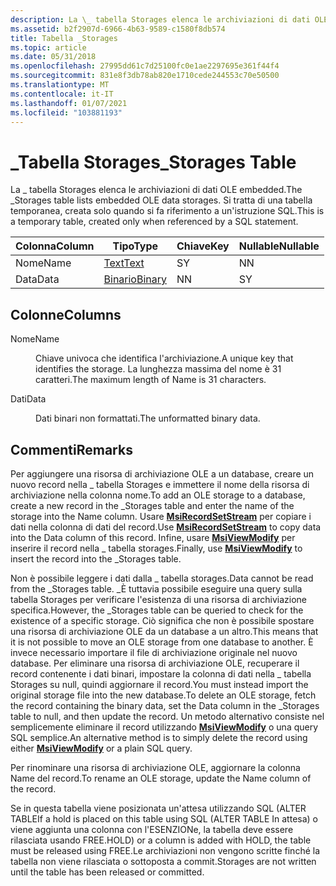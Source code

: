 ```yaml
---
description: La \_ tabella Storages elenca le archiviazioni di dati OLE embedded. Si tratta di una tabella temporanea, creata solo quando si fa riferimento a un'istruzione SQL.
ms.assetid: b2f2907d-6966-4b63-9589-c1580f8db574
title: Tabella _Storages
ms.topic: article
ms.date: 05/31/2018
ms.openlocfilehash: 27995dd61c7d25100fc0e1ae2297695e361f44f4
ms.sourcegitcommit: 831e8f3db78ab820e1710cede244553c70e50500
ms.translationtype: MT
ms.contentlocale: it-IT
ms.lasthandoff: 01/07/2021
ms.locfileid: "103881193"
---
```

# <a name="_storages-table"></a><span data-ttu-id="84118-104">\_Tabella Storages</span><span class="sxs-lookup"><span data-stu-id="84118-104">\_Storages Table</span></span>

<span data-ttu-id="84118-105">La \_ tabella Storages elenca le archiviazioni di dati OLE embedded.</span><span class="sxs-lookup"><span data-stu-id="84118-105">The \_Storages table lists embedded OLE data storages.</span></span> <span data-ttu-id="84118-106">Si tratta di una tabella temporanea, creata solo quando si fa riferimento a un'istruzione SQL.</span><span class="sxs-lookup"><span data-stu-id="84118-106">This is a temporary table, created only when referenced by a SQL statement.</span></span>



| <span data-ttu-id="84118-107">Colonna</span><span class="sxs-lookup"><span data-stu-id="84118-107">Column</span></span> | <span data-ttu-id="84118-108">Tipo</span><span class="sxs-lookup"><span data-stu-id="84118-108">Type</span></span>                 | <span data-ttu-id="84118-109">Chiave</span><span class="sxs-lookup"><span data-stu-id="84118-109">Key</span></span> | <span data-ttu-id="84118-110">Nullable</span><span class="sxs-lookup"><span data-stu-id="84118-110">Nullable</span></span> |
|--------|----------------------|-----|----------|
| <span data-ttu-id="84118-111">Nome</span><span class="sxs-lookup"><span data-stu-id="84118-111">Name</span></span>   | [<span data-ttu-id="84118-112">Text</span><span class="sxs-lookup"><span data-stu-id="84118-112">Text</span></span>](text.md)     | <span data-ttu-id="84118-113">S</span><span class="sxs-lookup"><span data-stu-id="84118-113">Y</span></span>   | <span data-ttu-id="84118-114">N</span><span class="sxs-lookup"><span data-stu-id="84118-114">N</span></span>        |
| <span data-ttu-id="84118-115">Data</span><span class="sxs-lookup"><span data-stu-id="84118-115">Data</span></span>   | [<span data-ttu-id="84118-116">Binario</span><span class="sxs-lookup"><span data-stu-id="84118-116">Binary</span></span>](binary.md) | <span data-ttu-id="84118-117">N</span><span class="sxs-lookup"><span data-stu-id="84118-117">N</span></span>   | <span data-ttu-id="84118-118">S</span><span class="sxs-lookup"><span data-stu-id="84118-118">Y</span></span>        |



 

## <a name="columns"></a><span data-ttu-id="84118-119">Colonne</span><span class="sxs-lookup"><span data-stu-id="84118-119">Columns</span></span>

<dl> <dt>

<span data-ttu-id="84118-120"><span id="Name"></span><span id="name"></span><span id="NAME"></span>Nome</span><span class="sxs-lookup"><span data-stu-id="84118-120"><span id="Name"></span><span id="name"></span><span id="NAME"></span>Name</span></span>
</dt> <dd>

<span data-ttu-id="84118-121">Chiave univoca che identifica l'archiviazione.</span><span class="sxs-lookup"><span data-stu-id="84118-121">A unique key that identifies the storage.</span></span> <span data-ttu-id="84118-122">La lunghezza massima del nome è 31 caratteri.</span><span class="sxs-lookup"><span data-stu-id="84118-122">The maximum length of Name is 31 characters.</span></span>

</dd> <dt>

<span data-ttu-id="84118-123"><span id="Data"></span><span id="data"></span><span id="DATA"></span>Dati</span><span class="sxs-lookup"><span data-stu-id="84118-123"><span id="Data"></span><span id="data"></span><span id="DATA"></span>Data</span></span>
</dt> <dd>

<span data-ttu-id="84118-124">Dati binari non formattati.</span><span class="sxs-lookup"><span data-stu-id="84118-124">The unformatted binary data.</span></span>

</dd> </dl>

## <a name="remarks"></a><span data-ttu-id="84118-125">Commenti</span><span class="sxs-lookup"><span data-stu-id="84118-125">Remarks</span></span>

<span data-ttu-id="84118-126">Per aggiungere una risorsa di archiviazione OLE a un database, creare un nuovo record nella \_ tabella Storages e immettere il nome della risorsa di archiviazione nella colonna nome.</span><span class="sxs-lookup"><span data-stu-id="84118-126">To add an OLE storage to a database, create a new record in the \_Storages table and enter the name of the storage into the Name column.</span></span> <span data-ttu-id="84118-127">Usare [**MsiRecordSetStream**](/windows/desktop/api/Msiquery/nf-msiquery-msirecordsetstreama) per copiare i dati nella colonna di dati del record.</span><span class="sxs-lookup"><span data-stu-id="84118-127">Use [**MsiRecordSetStream**](/windows/desktop/api/Msiquery/nf-msiquery-msirecordsetstreama) to copy data into the Data column of this record.</span></span> <span data-ttu-id="84118-128">Infine, usare [**MsiViewModify**](/windows/desktop/api/Msiquery/nf-msiquery-msiviewmodify) per inserire il record nella \_ tabella storages.</span><span class="sxs-lookup"><span data-stu-id="84118-128">Finally, use [**MsiViewModify**](/windows/desktop/api/Msiquery/nf-msiquery-msiviewmodify) to insert the record into the \_Storages table.</span></span>

<span data-ttu-id="84118-129">Non è possibile leggere i dati dalla \_ tabella storages.</span><span class="sxs-lookup"><span data-stu-id="84118-129">Data cannot be read from the \_Storages table.</span></span> <span data-ttu-id="84118-130">\_È tuttavia possibile eseguire una query sulla tabella Storages per verificare l'esistenza di una risorsa di archiviazione specifica.</span><span class="sxs-lookup"><span data-stu-id="84118-130">However, the \_Storages table can be queried to check for the existence of a specific storage.</span></span> <span data-ttu-id="84118-131">Ciò significa che non è possibile spostare una risorsa di archiviazione OLE da un database a un altro.</span><span class="sxs-lookup"><span data-stu-id="84118-131">This means that it is not possible to move an OLE storage from one database to another.</span></span> <span data-ttu-id="84118-132">È invece necessario importare il file di archiviazione originale nel nuovo database. Per eliminare una risorsa di archiviazione OLE, recuperare il record contenente i dati binari, impostare la colonna di dati nella \_ tabella Storages su null, quindi aggiornare il record.</span><span class="sxs-lookup"><span data-stu-id="84118-132">You must instead import the original storage file into the new database.To delete an OLE storage, fetch the record containing the binary data, set the Data column in the \_Storages table to null, and then update the record.</span></span> <span data-ttu-id="84118-133">Un metodo alternativo consiste nel semplicemente eliminare il record utilizzando [**MsiViewModify**](/windows/desktop/api/Msiquery/nf-msiquery-msiviewmodify) o una query SQL semplice.</span><span class="sxs-lookup"><span data-stu-id="84118-133">An alternative method is to simply delete the record using either [**MsiViewModify**](/windows/desktop/api/Msiquery/nf-msiquery-msiviewmodify) or a plain SQL query.</span></span>

<span data-ttu-id="84118-134">Per rinominare una risorsa di archiviazione OLE, aggiornare la colonna Name del record.</span><span class="sxs-lookup"><span data-stu-id="84118-134">To rename an OLE storage, update the Name column of the record.</span></span>

<span data-ttu-id="84118-135">Se in questa tabella viene posizionata un'attesa utilizzando SQL (ALTER TABLE</span><span class="sxs-lookup"><span data-stu-id="84118-135">If a hold is placed on this table using SQL (ALTER TABLE</span></span> <table> <span data-ttu-id="84118-136">In attesa) o viene aggiunta una colonna con l'ESENZIONe, la tabella deve essere rilasciata usando FREE.</span><span class="sxs-lookup"><span data-stu-id="84118-136">HOLD) or a column is added with HOLD, the table must be released using FREE.</span></span> <span data-ttu-id="84118-137">Le archiviazioni non vengono scritte finché la tabella non viene rilasciata o sottoposta a commit.</span><span class="sxs-lookup"><span data-stu-id="84118-137">Storages are not written until the table has been released or committed.</span></span>

 

 



